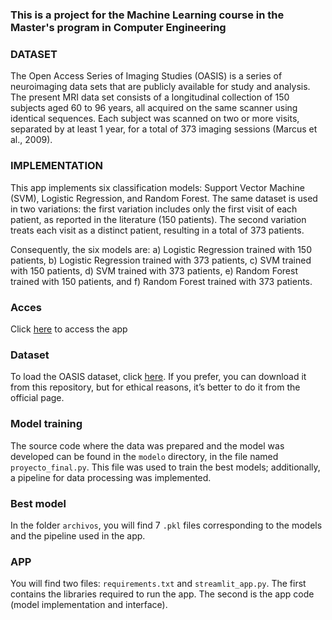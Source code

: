 # 

### This is a project for the Machine Learning course in the Master's program in Computer Engineering

### DATASET
The Open Access Series of Imaging Studies (OASIS) is a series of neuroimaging data sets that are publicly available for study and analysis. The present MRI data set consists of a longitudinal collection of 150 subjects aged 60 to 96 years, all acquired on the same scanner using identical sequences. Each subject was scanned on two or more visits, separated by at least 1 year, for a total of 373 imaging sessions (Marcus et al., 2009).

### IMPLEMENTATION
This app implements six classification models: Support Vector Machine (SVM), Logistic Regression, and Random Forest.
The same dataset is used in two variations: the first variation includes only the first visit of each patient, as reported in the literature (150 patients). The second variation treats each visit as a distinct patient, resulting in a total of 373 patients.

Consequently, the six models are:
a) Logistic Regression trained with 150 patients,
b) Logistic Regression trained with 373 patients,
c) SVM trained with 150 patients,
d) SVM trained with 373 patients,
e) Random Forest trained with 150 patients, and
f) Random Forest trained with 373 patients.

### Acces
Click [here](https://oasis-dataset-alzheimer-classification-final.streamlit.app/) to access the app

### Dataset
To load the OASIS dataset, click [here](https://sites.wustl.edu/oasisbrains/home/oasis-2/).
If you prefer, you can download it from this repository, but for ethical reasons, it’s better to do it from the official page.

### Model training 
The source code where the data was prepared and the model was developed can be found in the `modelo` directory, in the file named `proyecto_final.py`. This file was used to train the best models; additionally, a pipeline for data processing was implemented.

### Best model
In the folder `archivos`, you will find 7 `.pkl` files corresponding to the models and the pipeline used in the app.

### APP
You will find two files: `requirements.txt` and `streamlit_app.py`. The first contains the libraries required to run the app. The second is the app code (model implementation and interface).
